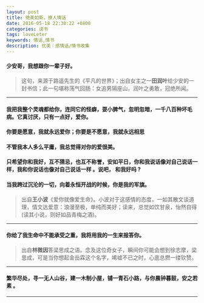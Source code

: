 ```yaml
---
layout: post
title: 绝美如斯，撩人情话
date: 2016-05-18 22:30:22 +0800
categories: 读书
tags: loveLeter
keywords: 情话,情书
description: 优美｜感情话/情书收集
---
```


####  **少安哥，我想跟你一辈子好。**

> 这句，来源于路遥先生的《平凡的世界》；出自女主之一**田润叶**给少安的一封书信；此一句堪称荡气回肠：女追男隔座山，润叶之勇敢，冠绝所闻。

---

#### **我把我整个灵魂都给你，连同它的怪癖，耍小脾气，忽明忽暗，一千八百种坏毛病。它真讨厌，只有一点好，爱你。**

#### **你要是愿意，我就永远爱你；你要是不愿意，我就永远相思**

#### **不管我本人多么平庸，我总觉得对你的爱很美。**

#### **只希望你和我好，互不猜忌，也互不称誉，安如平日，你和我说话像对自己说话一样，我和你说话也像对自己说话一样 。说吧， 和我好吗 ?**

#### **当我跨过沉沦的一切，向着永恒开战的时候，你是我的军旗。**

>出自**王小波**《爱你就像爱生命》。小波对于这感情的态度，一如其散文谈道理，情文达爱意：浪漫至极，单纯而美好；读来，总觉如饮甘泉，怡然自得(读其小说，则好如品青梅之酒)。

---

#### **你给了我生命中不能承受之重，我将用我的一生来报答你。**

>出自**林微因**答梁思成之语。念及这位奇女子，瞬间你可能会想到徐志摩，梁思成，可是当你想起金岳霖这个名字，唏嘘不已之时，心底总燃一缕钦赞。

---

#### **繁华尽处，寻一无人山谷，建一木制小屋，铺一青石小路，与你晨钟暮鼓，安之若素 。**

---